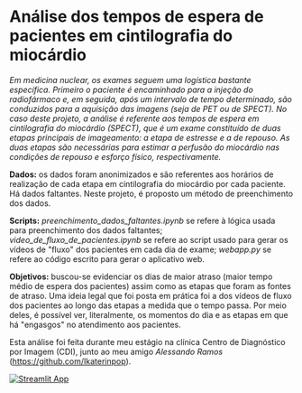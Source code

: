 # Análise dos tempos de espera de pacientes em cintilografia do miocárdio

*Em medicina nuclear, os exames seguem uma logística bastante específica. Primeiro o paciente é encaminhado para a injeção do radiofármaco e, em seguida, após um intervalo de tempo determinado, são conduzidos para a aquisição das imagens (seja de PET ou de SPECT). No caso deste projeto, a análise é referente aos tempos de espera em cintilografia do miocárdio (SPECT), que é um exame constituído de duas etapas principais de imageamento: a etapa de estresse e a de repouso. As duas etapas são necessárias para estimar a perfusão do miocárdio nas condições de repouso e esforço físico, respectivamente.*

**Dados:** os dados foram anonimizados e são referentes aos horários de realização de cada etapa em cintilografia do miocárdio por cada paciente. Há dados faltantes. Neste projeto, é proposto um método de preenchimento dos dados.

**Scripts:** *preenchimento_dados_faltantes.ipynb* se refere à lógica usada para preenchimento dos dados faltantes; *video_de_fluxo_de_pacientes.ipynb* se refere ao script usado para gerar os vídeos de "fluxo" dos pacientes em cada dia de exame; *webapp.py* se refere ao código escrito para gerar o aplicativo web.

**Objetivos:** buscou-se evidenciar os dias de maior atraso (maior tempo médio de espera dos pacientes) assim como as etapas que foram as fontes de atraso. Uma ideia legal que foi posta em prática foi a dos vídeos de fluxo dos pacientes ao longo das etapas a medida que o tempo passa. Por meio deles, é possível ver, literalmente, os momentos do dia e as etapas em que há "engasgos" no atendimento aos pacientes.

Esta análise foi feita durante meu estágio na clínica Centro de Diagnóstico por Imagem (CDI), junto ao meu amigo *Alessando Ramos* (https://github.com/Ikaterinpop).

[![Streamlit App](https://static.streamlit.io/badges/streamlit_badge_black_white.svg)](https://cego669-an-lise-dos-tempos-de-espera-de-pacientes-webapp-kmbhhx.streamlitapp.com/)
